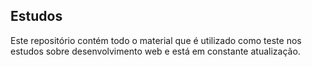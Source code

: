 ## Estudos

Este repositório contém todo o material que é utilizado como teste nos estudos sobre desenvolvimento web e está em constante atualização.


